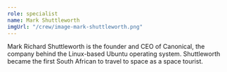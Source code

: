 ```yaml
---
role: specialist
name: Mark Shuttleworth
imgUrl: "/crew/image-mark-shuttleworth.png"
---
```


Mark Richard Shuttleworth is the founder and CEO of Canonical, the company behind
the Linux-based Ubuntu operating system. Shuttleworth became the first South
African to travel to space as a space tourist.
